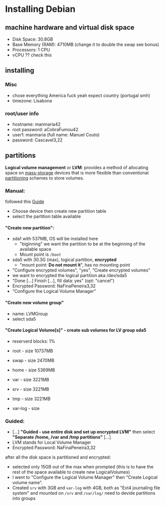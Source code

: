 # Installing Debian

## machine hardware and virtual disk space

- Disk Space: 30.8GB
- Base Memory (RAM): 4710MB (change it to double the swap see bonus)
- Processors: 1 CPU
- vCPU ?? check this

## installing

### Misc

- chose everything America fuck yeah expect country (portugal smh)
- timezone: Lisabona

### root/user info

- hostname: manmaria42
- root password: aCobraFumou42
- user1: manmaria (full name: Manuel Couto)
- password: Cascavel3,22

## partitions

**Logical volume management** or **LVM**:
provides a method of allocating space on [mass-storage](https://en.wikipedia.org/wiki/Mass_storage) devices that is more flexible than conventional 
[partitioning](https://en.wikipedia.org/wiki/Partition_(computing)) 
schemes to store volumes.

### Manual:

followed this [Guide](https://noreply.gitbook.io/born2beroot/installing-debian/bonus-partition-disks)

- Choose device then create new partition table
- select the partition table available
#### "Create new partition":

- sda1 with 537MB, OS will be installed here
    - "biginning" we want the partition to be at the beginning of the available space
    - Mount point is `/boot`
- sda5 with 30.3G (max), logical partition, **encrypted**
    - "mount point: **Do not mount it**", has no mounting point
- "Configure encrypted volumes", "yes", "Create encrypted volumes"
- we want to encrypted the logical partition aka /dev/sda5
- "Done [...] Finish [...], fill data: yes" (opt: "cancel")
- Encrypted Password: NaFinaPeneira3,32
- "Configure the Logical Volume Manager"
#### "Create new volume group"

- name: LVMGroup
- select sda5
#### "Create Logical Volume[s]" - create sub volumes for LV group sda5

- reserverd blocks: 1%

- root    - size 10737MB
- swap    - size 2470MB
- home    - size 5369MB
- var     - size 3221MB
- srv     - size 3221MB
- tmp     - size 3221MB
- var-log - size 

### Guided:

- [...] **"Guided - use entire disk and set up encrypted LVM"** then select **"Separate /home, /var and /tmp partitions"** [...]
- LVM stands for Local Volume Manager
- Encrypted Password: NaFinaPeneira3,32

after all the disk space is partitioned and encrypted:
- selected only 15GB out of the max when prompted (this is to have the rest of the space available to create new LogicalVolumes)
- I went to "Configure the Logical Volume Manager" then "Create Logical volume name".
- Created `srv` with 3GB and `var-log` with 4GB, both as "Ext4 journaling file system" and mounted on `/srv` and `/var/log/`
need to devide partitions into groups
